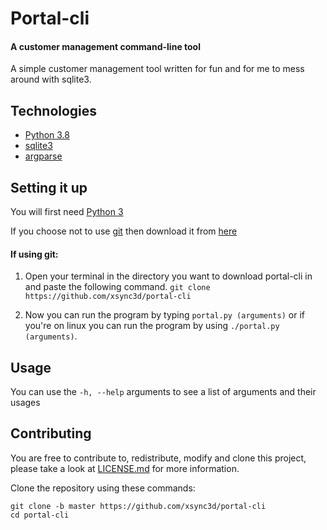 # Portal-cli

#### A customer management command-line tool

A simple customer management tool written for fun and for me to mess around with sqlite3.

## Technologies
* [Python 3.8](https://www.python.org/)
* [sqlite3](https://docs.python.org/3/library/sqlite3.html)
* [argparse](https://docs.python.org/3.8/howto/argparse.html) 

## Setting it up
You will first need [Python 3](https://www.python.org/downloads/)

If you choose not to use [git](https://github.com/git/git/blob/master/INSTALL) then download it from [here](https://github.com/xsync3d/portal-cli/archive/master.zip)

#### If using git:
1. Open your terminal in the directory you want to download portal-cli in and paste the following command.
`git clone https://github.com/xsync3d/portal-cli`

3. Now you can run the program by typing `portal.py (arguments)`
or if you're on linux you can run the program by using `./portal.py (arguments)`.
## Usage

You can use the `-h, --help` arguments to see a list of arguments and their usages

## Contributing
You are free to contribute to, redistribute, modify and clone this project, please take a look at [LICENSE.md](https://github.com/xsync3d/xsync3d/blob/master/LICENSE.md) for more information.

Clone the repository using these commands:
```
git clone -b master https://github.com/xsync3d/portal-cli
cd portal-cli
```